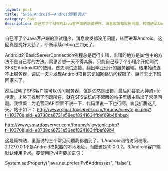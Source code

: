 ```yaml
---
layout: post
title: "SFS&;Android——Android例程调试"
category: Past
description: 自己写了个SFS的Java客户端的测试程序，消息收发都没用问题，转而进军Android。这回真是费好大劲了，断断续续debug三四天了。
---
```

自己写了个Java客户端的测试程序，消息收发都没用问题，转而进军Android。这回真是费好大劲了，断断续续debug三四天了。

Android的BasicServerConnection例程总是运行出错，出错的地方是jar包中的方法不是自己写的方法。冥思苦想一天不得其解。只能自己写了个小程序开始测试SFS在Android中的使用。首先测试连接，翻出毕业设计的服务器端。结果始终连不上服务器，调试一天才发现Android项目忘记加网络访问权限了。巨汗无比下班回家去了。

然后证明了SFS客户端可以访问服务器，但是依然是出错。最后拜谷歌大神的site搜索，才终于找到了问题所在。就在SFS论坛的不起&#30524;的帖子里版主贴出了常见问题。我愤慨！为毛官网API里面不说一下，代码里说一下也行啊，害我折腾这几天。帖子如下：&nbsp;http://www.smartfoxserver.com/forums/viewtopic.php?t=10370&;sid=e8738ca6731e59edf8241634fbef69b4&nbsp;&nbsp;

http://www.smartfoxserver.com/forums/viewtopic.php?t=10370&;sid=e8738ca6731e59edf8241634fbef69b4

这是篇神贴，里面说的三个常见问题我都遇到了。1.Android网络访问权限。2.127.0.0.1不是Android模拟器的本地地址，而应该是10.0.0.2。3.Android客户端默认使用IPv6。要使用IPv4需要加语句：

System.setProperty("java.net.preferIPv6Addresses", "false");

